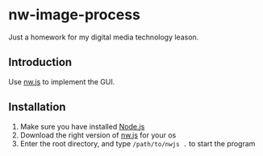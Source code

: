 # nw-image-process

Just a homework for my digital media technology leason.

## Introduction

Use [nw.js](http://nwjs.io/) to implement the GUI.

## Installation

1. Make sure you have installed [Node.js](http://nodejs.org/)
2. Download the right version of [nw.js](http://nwjs.io) for your os
3. Enter the root directory, and type `/path/to/nwjs .` to start the program
